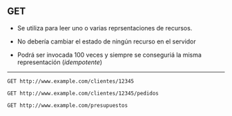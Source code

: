 ## GET

* Se utiliza para leer uno o varias reprsentaciones de recursos.

* No debería cambiar el estado de ningún recurso en el servidor

* Podrá ser invocada 100 veces y siempre se conseguriá la misma representación (_idempotente_)

<hr />

    GET http://www.example.com/clientes/12345

    GET http://www.example.com/clientes/12345/pedidos

    GET http://www.example.com/presupuestos


